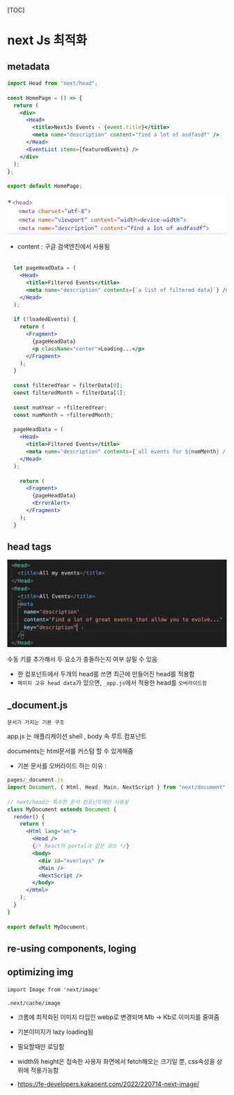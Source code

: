 [TOC]

# next Js 최적화

## metadata

```jsx
import Head from "next/head";

const HomePage = () => {
  return (
    <div>
      <Head>
        <title>NextJs Events - {event.title}</title>
        <meta name="description" content="find a lot of asdfasdf" />
      </Head>
      <EventList items={featuredEvents} />
    </div>
  );
};

export default HomePage;
```

![image-20221108213257994](images/image-20221108213257994.png) 

- content : 구글 검색엔진에서 사용됨

```jsx

  let pageHeadData = (
    <Head>
      <title>Filtered Events</title>
      <meta name="description" contents={`a list of filtered data}`} />
    </Head>
  );

  if (!loadedEvents) {
    return (
      <Fragment>
        {pageHeadData}
        <p className="center">Loading...</p>
      </Fragment>
    );
  }

  const filteredYear = filterData[0];
  const filteredMonth = filterData[1];

  const numYear = +filteredYear;
  const numMonth = +filteredMonth;

  pageHeadData = (
    <Head>
      <title>Filtered Events</title>
      <meta name="description" contents={`all events for ${numMonth} / ${numYear}`} />
    </Head>
  );

    return (
      <Fragment>
        {pageHeadData}
        <ErrorAlert>
      </Fragment>
    );
  }

```



## head tags

![image-20221108221332422](images/image-20221108221332422.png) 

수동 키를 추가해서 두 요소가 충돌하는지 여부 살필 수 있음

-  한 컴포넌트에서 두개의 head를 쓰면 최근에 만들어진 head를 적용함
- `페이지 고유 head data`가 있으면, `_app.js`에서 적용한 head를 `오버라이드함`

## _document.js

`문서가 가지는 기본 구조`

app.js 는 애플리케이션 shell , body 속 루트 컴포넌트

documents는 html문서를 커스텀 할 수 있게해줌

- 기본 문서를 오버라이드 하는 이유 : 

```jsx
pages/_document.js
import Document, { Html, Head, Main, NextScript } from "next/document";

// next/head는 특수한 문서 컴포넌트에만 사용됨
class MyDocument extends Document {
  render() {
    return (
      <Html lang="en">
        <Head />
        {/* React의 portal과 같은 요소 */}
        <body>
          <div id="overlays" />
          <Main />
          <NextScript />
        </body>
      </Html>
    );
  }
}

export default MyDocument;
```



## re-using components, loging

## optimizing img

`import Image from 'next/image'`

`.next/cache/image`

- 크롬에 최적화된 이미지 타입인 webp로 변경되며 Mb -> Kb로 이미지를 줄여줌

- 기본이미지가 lazy loading됨
- 필요할때만 로딩함
- width와 height은 접속한 사용자 화면에서 fetch해오는 크기일 뿐, css속성을 상위에 적용가능함

- https://fe-developers.kakaoent.com/2022/220714-next-image/